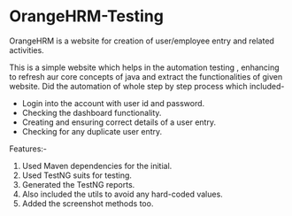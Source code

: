 # OrangeHRM-Testing

OrangeHRM is a website for creation of user/employee entry and related activities.

This is a simple website which helps in the automation testing , enhancing to refresh aur core concepts of java and extract the functionalities of given website.
Did the automation of whole step by step process which included-
* Login into the account with user id and password.
* Checking the dashboard functionality.
* Creating and ensuring correct details of a user entry.
* Checking for any duplicate user entry.


Features:-
1. Used Maven dependencies for the initial.
2. Used TestNG suits for testing.
3. Generated the TestNG reports.
4. Also included the utils to avoid any hard-coded values.
5. Added the screenshot methods too.
